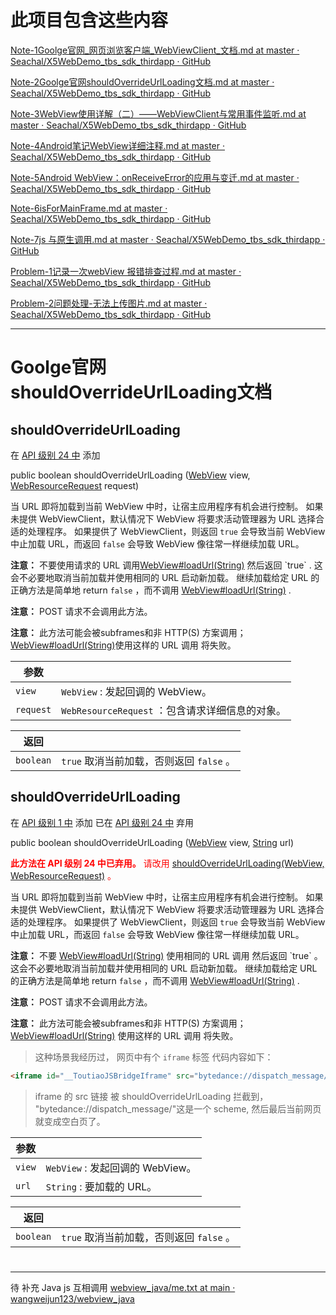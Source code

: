 

# 此项目包含这些内容


[Note-1Goolge官网_网页浏览客户端_WebViewClient_文档.md at master · Seachal/X5WebDemo_tbs_sdk_thirdapp · GitHub](https://github.com/Seachal/X5WebDemo_tbs_sdk_thirdapp/blob/master/SDK%E6%8E%A5%E5%85%A5%E7%A4%BA%E4%BE%8B-Android%20Studio/X5WebDemo/notes/Note-1Goolge%E5%AE%98%E7%BD%91_%E7%BD%91%E9%A1%B5%E6%B5%8F%E8%A7%88%E5%AE%A2%E6%88%B7%E7%AB%AF_WebViewClient_%E6%96%87%E6%A1%A3.md)

[Note-2Goolge官网shouldOverrideUrlLoading文档.md at master · Seachal/X5WebDemo_tbs_sdk_thirdapp · GitHub](https://github.com/Seachal/X5WebDemo_tbs_sdk_thirdapp/blob/master/SDK%E6%8E%A5%E5%85%A5%E7%A4%BA%E4%BE%8B-Android%20Studio/X5WebDemo/notes/Note-2Goolge%E5%AE%98%E7%BD%91shouldOverrideUrlLoading%E6%96%87%E6%A1%A3.md)

[Note-3WebView使用详解（二）——WebViewClient与常用事件监听.md at master · Seachal/X5WebDemo_tbs_sdk_thirdapp · GitHub](https://github.com/Seachal/X5WebDemo_tbs_sdk_thirdapp/blob/master/SDK%E6%8E%A5%E5%85%A5%E7%A4%BA%E4%BE%8B-Android%20Studio/X5WebDemo/notes/Note-3WebView%E4%BD%BF%E7%94%A8%E8%AF%A6%E8%A7%A3%EF%BC%88%E4%BA%8C%EF%BC%89%E2%80%94%E2%80%94WebViewClient%E4%B8%8E%E5%B8%B8%E7%94%A8%E4%BA%8B%E4%BB%B6%E7%9B%91%E5%90%AC.md)

[Note-4Android笔记WebView详细注释.md at master · Seachal/X5WebDemo_tbs_sdk_thirdapp · GitHub](https://github.com/Seachal/X5WebDemo_tbs_sdk_thirdapp/blob/master/SDK%E6%8E%A5%E5%85%A5%E7%A4%BA%E4%BE%8B-Android%20Studio/X5WebDemo/notes/Note-4Android%E7%AC%94%E8%AE%B0WebView%E8%AF%A6%E7%BB%86%E6%B3%A8%E9%87%8A.md)

[Note-5Android WebView：onReceiveError的应用与变迁.md at master · Seachal/X5WebDemo_tbs_sdk_thirdapp · GitHub](https://github.com/Seachal/X5WebDemo_tbs_sdk_thirdapp/blob/master/SDK%E6%8E%A5%E5%85%A5%E7%A4%BA%E4%BE%8B-Android%20Studio/X5WebDemo/notes/Note-5Android%20WebView%EF%BC%9AonReceiveError%E7%9A%84%E5%BA%94%E7%94%A8%E4%B8%8E%E5%8F%98%E8%BF%81.md)


[Note-6isForMainFrame.md at master · Seachal/X5WebDemo_tbs_sdk_thirdapp · GitHub](https://github.com/Seachal/X5WebDemo_tbs_sdk_thirdapp/blob/master/SDK%E6%8E%A5%E5%85%A5%E7%A4%BA%E4%BE%8B-Android%20Studio/X5WebDemo/notes/Note-6isForMainFrame.md)


[Note-7js 与原生调用.md at master · Seachal/X5WebDemo_tbs_sdk_thirdapp · GitHub](https://github.com/Seachal/X5WebDemo_tbs_sdk_thirdapp/blob/master/SDK%E6%8E%A5%E5%85%A5%E7%A4%BA%E4%BE%8B-Android%20Studio/X5WebDemo/notes/Note-7js%20%E4%B8%8E%E5%8E%9F%E7%94%9F%E8%B0%83%E7%94%A8.md)


[Problem-1记录一次webView 报错排查过程.md at master · Seachal/X5WebDemo_tbs_sdk_thirdapp · GitHub](https://github.com/Seachal/X5WebDemo_tbs_sdk_thirdapp/blob/master/SDK%E6%8E%A5%E5%85%A5%E7%A4%BA%E4%BE%8B-Android%20Studio/X5WebDemo/notes/Problem-1%E8%AE%B0%E5%BD%95%E4%B8%80%E6%AC%A1webView%20%E6%8A%A5%E9%94%99%E6%8E%92%E6%9F%A5%E8%BF%87%E7%A8%8B.md)


[Problem-2问题处理-无法上传图片.md at master · Seachal/X5WebDemo_tbs_sdk_thirdapp · GitHub](https://github.com/Seachal/X5WebDemo_tbs_sdk_thirdapp/blob/master/SDK%E6%8E%A5%E5%85%A5%E7%A4%BA%E4%BE%8B-Android%20Studio/X5WebDemo/notes/Problem-2%E9%97%AE%E9%A2%98%E5%A4%84%E7%90%86-%E6%97%A0%E6%B3%95%E4%B8%8A%E4%BC%A0%E5%9B%BE%E7%89%87.md)


---

# Goolge官网shouldOverrideUrlLoading文档

## shouldOverrideUrlLoading

在 [API 级别 24 中](https://developer.android.com/guide/topics/manifest/uses-sdk-element#ApiLevels) 添加[](https://developer.android.com/guide/topics/manifest/uses-sdk-element#ApiLevels)


public boolean shouldOverrideUrlLoading ([WebView](https://developer.android.com/reference/android/webkit/WebView) view,
                [WebResourceRequest](https://developer.android.com/reference/android/webkit/WebResourceRequest) request)
                


当 URL 即将加载到当前 WebView 中时，让宿主应用程序有机会进行控制。 如果未提供 WebViewClient，默认情况下 WebView 将要求活动管理器为 URL 选择合适的处理程序。 如果提供了 WebViewClient，则返回 `true` 会导致当前 WebView 中止加载 URL，而返回 `false` 会导致 WebView 像往常一样继续加载 URL。

**注意：** 不要使用请求的 URL 调用[WebView#loadUrl(String)](https://developer.android.com/reference/android/webkit/WebView#loadUrl(java.lang.String)) 然后返回 `true` . 这会不必要地取消当前加载并使用相同的 URL 启动新加载。 继续加载给定 URL 的正确方法是简单地 return `false` ，而不调用 [WebView#loadUrl(String)](https://developer.android.com/reference/android/webkit/WebView#loadUrl(java.lang.String)) .

**注意：** POST 请求不会调用此方法。

**注意：** 此方法可能会被subframes和非 HTTP(S) 方案调用； [WebView#loadUrl(String)](https://developer.android.com/reference/android/webkit/WebView#loadUrl(java.lang.String))使用这样的 URL 调用 将失败。

| 参数 ||
| --- |--- |
| `view` | `WebView` : 发起回调的 WebView。|
| `request` | `WebResourceRequest` ：包含请求详细信息的对象。|

| 返回 ||
| --- |--- |
| `boolean` | `true` 取消当前加载，否则返回 `false` 。|

## shouldOverrideUrlLoading

在 [API 级别 1 中](https://developer.android.com/guide/topics/manifest/uses-sdk-element#ApiLevels) 添加
已在 [API 级别 24 中](https://developer.android.com/guide/topics/manifest/uses-sdk-element#ApiLevels) 弃用[](https://developer.android.com/guide/topics/manifest/uses-sdk-element#ApiLevels)

public boolean shouldOverrideUrlLoading ([WebView](https://developer.android.com/reference/android/webkit/WebView) view,
                [String](https://developer.android.com/reference/java/lang/String) url)

<font color="red">**此方法在 API 级别 24 中已弃用。**
请改用 [shouldOverrideUrlLoading(WebView, WebResourceRequest)](https://developer.android.com/reference/android/webkit/WebViewClient#shouldOverrideUrlLoading(android.webkit.WebView,%20android.webkit.WebResourceRequest)) 。</font>

当 URL 即将加载到当前 WebView 中时，让宿主应用程序有机会进行控制。 如果未提供 WebViewClient，默认情况下 WebView 将要求活动管理器为 URL 选择合适的处理程序。 如果提供了 WebViewClient，则返回 `true` 会导致当前 WebView 中止加载 URL，而返回 `false` 会导致 WebView 像往常一样继续加载 URL。

**注意：** 不要 [WebView#loadUrl(String)](https://developer.android.com/reference/android/webkit/WebView#loadUrl(java.lang.String)) 使用相同的 URL 调用 然后返回 `true` 。 这会不必要地取消当前加载并使用相同的 URL 启动新加载。 继续加载给定 URL 的正确方法是简单地 return `false` ，而不调用 [WebView#loadUrl(String)](https://developer.android.com/reference/android/webkit/WebView#loadUrl(java.lang.String)) .

**注意：** POST 请求不会调用此方法。

**注意：** 此方法可能会被subframes和非 HTTP(S) 方案调用； [WebView#loadUrl(String)](https://developer.android.com/reference/android/webkit/WebView#loadUrl(java.lang.String)) 使用这样的 URL 调用 将失败。
> 这种场景我经历过， 网页中有个 `iframe` 标签
代码内容如下：   
```Html
<iframe id="__ToutiaoJSBridgeIframe" src="bytedance://dispatch_message/" style="display: none;"></iframe>
```
> iframe 的 src 链接 被 shouldOverrideUrlLoading 拦截到，
"bytedance://dispatch_message/"这是一个 scheme, 然后最后当前网页就变成空白页了。 


| 参数 ||
| --- |--- |
| `view` | `WebView` : 发起回调的 WebView。|
| `url` | `String` : 要加载的 URL。|

| 返回 ||
| --- |--- |
| `boolean` | `true` 取消当前加载，否则返回 `false` 。|


# 



---

待 补充 Java js 互相调用  [webview_java/me.txt at main · wangweijun123/webview_java](https://github.com/wangweijun123/webview_java/blob/main/me.txt)





